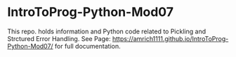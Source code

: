# IntroToProg-Python-Mod07
This repo. holds information and Python code related to Pickling and Strctured Error Handling.
See Page: https://amrich1111.github.io/IntroToProg-Python-Mod07/ for full documentation.
